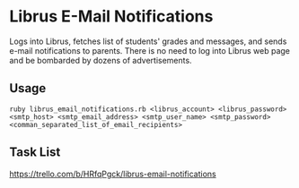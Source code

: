 # Librus E-Mail Notifications

Logs into Librus, fetches list of students' grades and messages, and sends e-mail notifications to parents. There is no need to log into Librus web page and be bombarded by dozens of advertisements.

## Usage

``ruby librus_email_notifications.rb <librus_account> <librus_password> <smtp_host> <smtp_email_address> <smtp_user_name> <smtp_password> <comman_separated_list_of_email_recipients>``

## Task List

https://trello.com/b/HRfqPgck/librus-email-notifications
